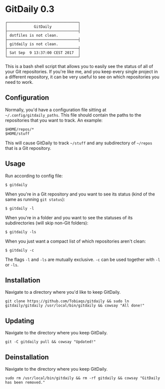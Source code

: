 # GitDaily 0.3

```
┌────────────────────────────────┐
│            GitDaily            │
├────────────────────────────────┤
│ dotfiles is not clean.
├────────────────────────────────┤
│ gitdaily is not clean.
├────────────────────────────────┤
│ Sat Sep  9 13:37:00 CEST 2017  │
└────────────────────────────────┘
```


This is a bash shell script that allows you to easily see the status of all of your Git repositories. If you're like me, and you keep every single project in a different repository, it can be very useful to see on which repositories you need to work.

## Configuration
Normally, you'd have a configuration file sitting at `~/.config/gitdaily_paths`. This file should contain the paths to the repositories that you want to track. An example:

```
$HOME/repos/*
$HOME/stuff
```

This will cause GitDaily to track `~/stuff` and any subdirectory of `~/repos` that is a Git repository.

## Usage

Run according to config file:
```
$ gitdaily
```

When you're in a Git repository and you want to see its status (kind of the same as running `git status`):
```
$ gitdaily -l
```

When you're in a folder and you want to see the statuses of its subdirectories (will skip non-Git folders):
```
$ gitdaily -ls
```

When you just want a compact list of which repositories aren't clean:
```
$ gitdaily -c
```

The flags `-l` and `-ls` are mutually exclusive. `-c` can be used together with `-l` or `-ls`.

## Installation
Navigate to a directory where you'd like to keep GitDaily.

```
git clone https://github.com/Tobiaqs/gitdaily && sudo ln gitdaily/gitdaily /usr/local/bin/gitdaily && cowsay "All done!"
```

## Updating
Navigate to the directory where you keep GitDaily.

```
git -C gitdaily pull && cowsay "Updated!"
```

## Deinstallation
Navigate to the directory where you keep GitDaily.

```
sudo rm /usr/local/bin/gitdaily && rm -rf gitdaily && cowsay "GitDaily has been removed."
```